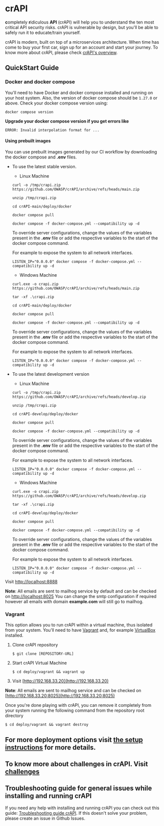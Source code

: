 # crAPI

**c**ompletely **r**idiculous **API** (crAPI) will help you to understand the
ten most critical API security risks. crAPI is vulnerable by design, but you'll
be able to safely run it to educate/train yourself.

crAPI is modern, built on top of a microservices architecture. When time has
come to buy your first car, sign up for an account and start your journey. To
know more about crAPI, please check [crAPI's overview][overview].

## QuickStart Guide

### Docker and docker compose

You'll need to have Docker and docker compose installed and running on your host system. Also, the version of docker compose should be `1.27.0` or above. Check your docker compose version using:
```
docker compose version
```

**Upgrade your docker compose version if you get errors like**

```ERROR: Invalid interpolation format for ...```

#### Using prebuilt images
You can use prebuilt images generated by our CI workflow by downloading the docker compose and **.env** files.

 - To use the latest stable version.

      - Linux Machine

      ```
      curl -o /tmp/crapi.zip https://github.com/OWASP/crAPI/archive/refs/heads/main.zip
      
      unzip /tmp/crapi.zip
      
      cd crAPI-main/deploy/docker

      docker compose pull

      docker compose -f docker-compose.yml --compatibility up -d
      ```
      
      To override server configurations, change the values of the variables present in the **.env** file or add the respective variables to the start of the docker compose command.

      For example to expose the system to all network interfaces.

      ```
      LISTEN_IP="0.0.0.0" docker compose -f docker-compose.yml --compatibility up -d
      ```

      - Windows Machine

      ```
      curl.exe -o crapi.zip https://github.com/OWASP/crAPI/archive/refs/heads/main.zip

      tar -xf .\crapi.zip
     
      cd crAPI-main/deploy/docker

      docker compose pull

      docker compose -f docker-compose.yml --compatibility up -d
      ```
     
      To override server configurations, change the values of the variables present in the **.env** file or add the respective variables to the start of the docker compose command.

      For example to expose the system to all network interfaces.

      ```
      LISTEN_IP="0.0.0.0" docker compose -f docker-compose.yml --compatibility up -d
      ```

  - To use the latest development version

      - Linux Machine

      ```
      curl -o /tmp/crapi.zip https://github.com/OWASP/crAPI/archive/refs/heads/develop.zip
      
      unzip /tmp/crapi.zip
      
      cd crAPI-develop/deploy/docker

      docker compose pull

      docker compose -f docker-compose.yml --compatibility up -d
      ```
      
      To override server configurations, change the values of the variables present in the **.env** file or add the respective variables to the start of the docker compose command.

      For example to expose the system to all network interfaces.

      ```
      LISTEN_IP="0.0.0.0" docker compose -f docker-compose.yml --compatibility up -d
      ```

      - Windows Machine

      ```
      curl.exe -o crapi.zip https://github.com/OWASP/crAPI/archive/refs/heads/develop.zip

      tar -xf .\crapi.zip
     
      cd crAPI-develop/deploy/docker

      docker compose pull

      docker compose -f docker-compose.yml --compatibility up -d
      ```
     
      To override server configurations, change the values of the variables present in the **.env** file or add the respective variables to the start of the docker compose command.

      For example to expose the system to all network interfaces.

      ```
      LISTEN_IP="0.0.0.0" docker compose -f docker-compose.yml --compatibility up -d
      ```


Visit [http://localhost:8888](http://localhost:8888)

**Note**: All emails are sent to mailhog service by default and can be checked on
[http://localhost:8025](http://localhost:8025)
You can change the smtp configuration if required however all emails with domain **example.com** will still go to mailhog.

### Vagrant

This option allows you to run crAPI within a virtual machine, thus isolated from
your system. You'll need to have [Vagrant] and, for example [VirtualBox]
installed.

1. Clone crAPI repository
   ```
   $ git clone [REPOSITORY-URL]
   ```
2. Start crAPI Virtual Machine
   ```
   $ cd deploy/vagrant && vagrant up
   ```
3. Visit [http://192.168.33.20](http://192.168.33.20)

**Note**: All emails are sent to mailhog service and can be checked on
[http://192.168.33.20:8025](http://192.168.33.20:8025)

Once you're done playing with crAPI, you can remove it completely from your
system running the following command from the repository root directory

```
$ cd deploy/vagrant && vagrant destroy
```

For more deployment options visit [the setup instructions](docs/setup.md) for more details.
---

To know more about challenges in crAPI. Visit [challenges]
----

[challenges]: docs/challenges.md
[overview]: docs/overview.md
[setup-k8s]: docs/setup.md#kubernetes-minikube
[vagrant]: https://www.vagrantup.com/downloads
[virtualbox]: https://www.virtualbox.org/wiki/Downloads

## Troubleshooting guide for general issues while installing and running crAPI
If you need any help with installing and running crAPI you can check out this guide: [Troubleshooting guide crAPI](https://github.com/OWASP/crAPI/blob/main/docs/troubleshooting.md). If this doesn't solve your problem, please create an issue in Github Issues.


